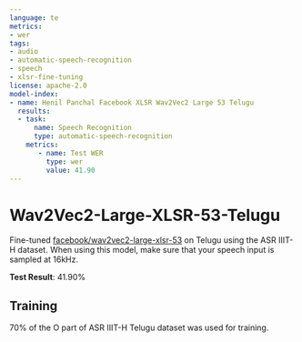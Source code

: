 ```yaml
---
language: te
metrics:
- wer
tags:
- audio
- automatic-speech-recognition
- speech
- xlsr-fine-tuning
license: apache-2.0
model-index:
- name: Henil Panchal Facebook XLSR Wav2Vec2 Large 53 Telugu
  results:
  - task: 
      name: Speech Recognition
      type: automatic-speech-recognition
    metrics:
       - name: Test WER
         type: wer
         value: 41.90
---
```

# Wav2Vec2-Large-XLSR-53-Telugu

Fine-tuned [facebook/wav2vec2-large-xlsr-53](https://huggingface.co/facebook/wav2vec2-large-xlsr-53) on Telugu using the ASR IIIT-H dataset.
When using this model, make sure that your speech input is sampled at 16kHz.

**Test Result**: 41.90%
## Training
70% of the O part of ASR IIIT-H Telugu dataset was used for training.
